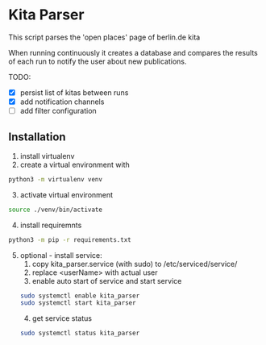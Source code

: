 # Kita Parser

This script parses the 'open places' page of berlin.de kita

When running continuously it creates a database and compares the results of each run to notify the user about new publications.

TODO:
- [x] persist list of kitas between runs
- [x] add notification channels
- [ ] add filter configuration

## Installation

1. install virtualenv 
2. create a virtual environment with
```bash
python3 -m virtualenv venv
```
3. activate virtual environment 
```bash
source ./venv/bin/activate
```
4. install requiremnts
```bash
python3 -m pip -r requirements.txt
```
5. optional - install service: 
    1. copy kita_parser.service (with sudo) to /etc/serviced/service/
    2. replace \<userName\> with actual user
    3. enable auto start of service and start service
    ```bash
    sudo systemctl enable kita_parser
    sudo systemctl start kita_parser
    ```
    4. get service status 
    ```bash
    sudo systemctl status kita_parser
    ```
